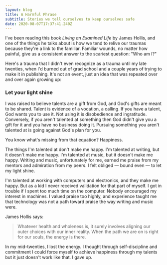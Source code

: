 ```yaml
---
layout: blog
title: A Harmful Phrase
subtitle: Stories we tell ourselves to keep ourselves safe
date: 2020-08-07T17:37:41.240Z
---
```

I've been reading this book *Living an Examined Life* by James Hollis, and one of the things he talks about is how we tend to relive our traumas because they're a link to the familiar. Familiar wounds, no matter how painful, give us a consistent answer to the scariest question: "Who am I?"

Here's a trauma that I didn't even recognize as a trauma until my late twenties, when I'd burned out of grad school and a couple years of trying to make it in publishing. It's not an event, just an idea that was repeated over and over again growing up:

### Let your light shine

I was raised to believe talents are a gift from God, and God's gifts are meant to be shared. Talent is evidence of a vocation, a calling. If you have a talent, God wants you to use it. Not using it is disobedience and ingratitude. Conversely, if you aren't talented at something then God didn't give you a gift for it and you have no business doing it. Pursuing something you aren't talented at is going against God's plan for you.

You know what's missing from that equation? Happiness.

The things I'm talented at don't make me happy. I'm talented at writing, but it doesn't make me happy. I'm talented at music, but it doesn't make me happy. Writing and music, unfortunately for me, earned me praise from my mentors and admiration from my peers. I felt obliged — bound even — to let my light shine. 

I'm talented at working with computers and electronics, and they make me happy. But as a kid I never received validation for that part of myself. I got in trouble if I spent too much time on the computer. Nobody encouraged my interest in machines. I valued praise too highly, and experience taught me that technology was not a path toward praise the way writing and music were.

James Hollis says:

> Whatever health and wholeness is, it surely involves aligning our outer choices with our inner reality. When the path we are on is right for our souls, the energy is there.

In my mid-twenties, I lost the energy. I thought through self-discipline and commitment I could force myself to achieve happiness through my talents but it just doesn't work like that. I gave up.